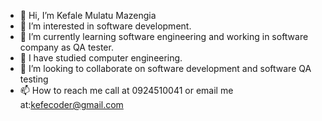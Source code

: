 - 👋 Hi, I’m Kefale Mulatu Mazengia
- 👀 I’m interested in software development.
- 🌱 I’m currently learning software engineering and working in software company as QA tester.
- 💞️ I have studied computer engineering.
- 💞️ I’m looking to collaborate on software development and software QA testing
- 📫 How to reach me call at  0924510041 or email me at:kefecoder@gmail.com 

<!---
Kmazengia/Kmazengia is a ✨ special ✨ repository because its `README.md` (this file) appears on your GitHub profile.
You can click the Preview link to take a look at your changes.
--->
